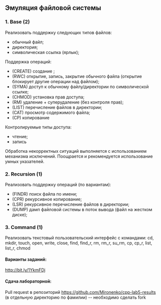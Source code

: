 ## Эмуляция файловой системы

### 1. Base (2)

Реализовать поддержку следующих типов файлов:
* обычный файл;
* директория;
* символическая ссылка (ярлык);


Поддержка операций:
* (CREATE) создание ;
* (RWC) открытие, запись, закрытие обычного файла (открытие блокирует другие операции над файлом);
* (SYMA) доступ к обычному файлу/директории по символической ссылке;
* (CHMOD) установка прав доступа;
* (RM) удаление + суперудаление (без контроля прав);
* (LIST) перечисление файлов в директории;
* (CAT) просмотр содержимого файла;
* (CP) копирование

Контролируемые типы доступа:
* чтение;
* запись

Обработка некорректных ситуаций выполняется с использованием механизма исключений.
Поощрается и рекомендуется использование умных указателей.

### 2. Recursion (1)

Реализовать поддержку операций (по вариантам):
* (FINDR) поиск файла по имени;
* (CPR) рекурсивное копирование;
* (LSR) рекурсивное перечисление файлов в директории;
* (DUMP) дамп файловой системы в поток вывода (файл на жестком диске);

### 3. Command (1)

Реализовать текстовый пользовательский интерфейс с командами: 
cd, mkdir, touch, open, write, close, find, find\_r, rm, rm\_r, su\_rm, cp, cp\_r, list, list\_r, chmod

#### Варианты заданий:
http://bit.ly/1YkmFDj

#### Сдача лабораторной:
Pull request в репозиторий https://github.com/Mironenko/cpp-lab5-results (в отдельную директорию по фамилии) -- необходимо сделать fork